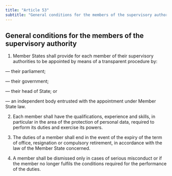 ```yaml
---
title: "Article 53"
subtitle: "General conditions for the members of the supervisory authority"
---
```

## General conditions for the members of the supervisory authority

1. Member States shall provide for each member of their supervisory authorities to be appointed by means of a transparent procedure by:

— their parliament;

— their government;

— their head of State; or

— an independent body entrusted with the appointment under Member State law.

2. Each member shall have the qualifications, experience and skills, in particular in the area of the protection of personal data, required to perform its duties and exercise its powers.

3. The duties of a member shall end in the event of the expiry of the term of office, resignation or compulsory retirement, in accordance with the law of the Member State concerned.

4. A member shall be dismissed only in cases of serious misconduct or if the member no longer fulfils the conditions required for the performance of the duties.
